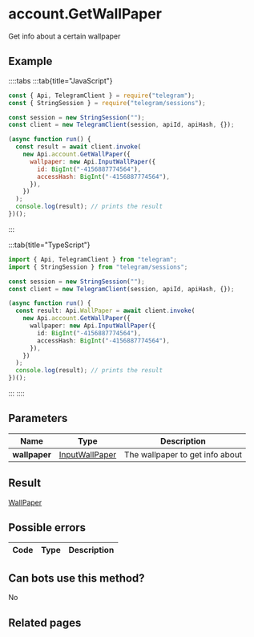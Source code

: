 # account.GetWallPaper

Get info about a certain wallpaper

## Example

::::tabs
:::tab{title="JavaScript"}

```js
const { Api, TelegramClient } = require("telegram");
const { StringSession } = require("telegram/sessions");

const session = new StringSession("");
const client = new TelegramClient(session, apiId, apiHash, {});

(async function run() {
  const result = await client.invoke(
    new Api.account.GetWallPaper({
      wallpaper: new Api.InputWallPaper({
        id: BigInt("-4156887774564"),
        accessHash: BigInt("-4156887774564"),
      }),
    })
  );
  console.log(result); // prints the result
})();
```

:::

:::tab{title="TypeScript"}

```ts
import { Api, TelegramClient } from "telegram";
import { StringSession } from "telegram/sessions";

const session = new StringSession("");
const client = new TelegramClient(session, apiId, apiHash, {});

(async function run() {
  const result: Api.WallPaper = await client.invoke(
    new Api.account.GetWallPaper({
      wallpaper: new Api.InputWallPaper({
        id: BigInt("-4156887774564"),
        accessHash: BigInt("-4156887774564"),
      }),
    })
  );
  console.log(result); // prints the result
})();
```

:::
::::

## Parameters

|     Name      | Type                                                            | Description                     |
| :-----------: | --------------------------------------------------------------- | ------------------------------- |
| **wallpaper** | [InputWallPaper](https://core.telegram.org/type/InputWallPaper) | The wallpaper to get info about |

## Result

[WallPaper](https://core.telegram.org/type/WallPaper)

## Possible errors

| Code | Type | Description |
| :--: | ---- | ----------- |

## Can bots use this method?

No

## Related pages
